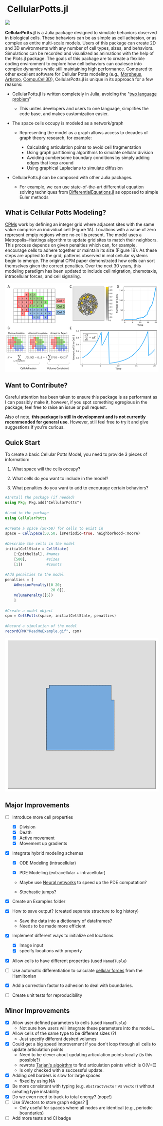 # <img title="CellularPotts.jl" src="docs/src/assets/logo.svg" alt="" width="50"> CellularPotts.jl

[docs-img]: https://img.shields.io/badge/docs-dev-blue.svg
[docs-url]: https://robertgregg.github.io/CellularPotts.jl/dev/

[![][docs-img]][docs-url]

**CellularPotts.jl** is a Julia package designed to simulate behaviors observed in biological cells. These behaviors can be as simple as cell adhesion, or as complex as entire multi-scale models. Users of this package can create 2D and 3D environments with any number of cell types, sizes, and behaviors. Simulations can be recorded and visualized as animations with the help of the Plots.jl package. The goals of this package are to create a flexible coding environment to explore how cell behaviors can coalesce into complex dynamics while still maintaining high performance. Compared to other excellent software for Cellular Potts modeling (e.g., [Morpheus](https://morpheus.gitlab.io/), [Artistoo](https://artistoo.net/), [CompuCell3D](https://compucell3d.org/)), CellularPotts.jl is unique in its approach for a few reasons:

- CellularPotts.jl is written completely in Julia, avoiding the "[two language problem](https://www.nature.com/articles/d41586-019-02310-3)"
  
  - This unites developers and users to one language, simplifies the code base, and makes customization easier.

- The space cells occupy is modeled as a network/graph
  
  - Representing the model as a graph allows access to decades of graph theory research, for example:
    
    - Calculating articulation points to avoid cell fragmentation
    - Using graph partitioning algorithms to simulate cellular division
    - Avoiding cumbersome boundary conditions by simply adding edges that loop around
    - Using graphical Laplacians to simulate diffusion

- CellularPotts.jl can be composed with other Julia packages.
  
  - For example, we can use state-of-the-art differential equation solving techniques from [DifferentialEquations.jl](https://diffeq.sciml.ai/stable/) as opposed to simple Euler methods

## What is Cellular Potts Modeling?

[CPMs](https://en.wikipedia.org/wiki/Cellular_Potts_model) work by defining an integer grid where adjacent sites with the same value comprise an individual cell (Figure 1A). Locations with a value of zero represent empty regions where no cell is present. The model uses a Metropolis–Hastings algorithm to update grid sites to match their neighbors. This process depends on given penalties which can, for example, encourage cells to adhere together or maintain its size (Figure 1B). As these steps are applied to the grid, patterns observed in real cellular systems begin to emerge. The original CPM paper demonstrated how cells can sort themselves given the correct penalties. Over the next 30 years, this modeling paradigm has been updated to include cell migration,  chemotaxis, intracellular forces, and cell signaling.

<img title="ReadMeOverview" src="docs/src/assets/CPMOverview.png">

## Want to Contribute?

Careful attention has been taken to ensure this package is as performant as I can possibly make it, however, if you spot something egregious in the package, feel free to raise an issue or pull request.

Also of note, **this package is still in development and is not currently recommended for general use**. However, still feel free to try it and give suggestions if you're curious. 

## Quick Start

To create a basic Cellular Potts Model, you need to provide 3 pieces of information:

1.  What space will the cells occupy?

2.  What cells do you want to include in the model?

3. What penalties do you want to add to encourage certain behaviors?

```julia
#Install the package (if needed)
using Pkg; Pkg.add("CellularPotts")

#Load in the package
using CellularPotts

#Create a space (50×50) for cells to exist in
space = CellSpace(50,50; isPeriodic=true, neighborhood=:moore)

#Describe the cells in the model
initialCellState = CellState(
    [:Epithelial], #names
    [500],         #sizes
    [1])           #counts

#Add penalties to the model
penalties = [
    AdhesionPenalty([0 20;
                     20 0]),
    VolumePenalty([5])
    ]

#Create a model object
cpm = CellPotts(space, initialCellState, penalties)

#Record a simulation of the model
recordCPM("ReadMeExample.gif", cpm)
```

<img title="ReadMeEaxmple" src="https://github.com/RobertGregg/CellularPotts.jl/blob/master/docs/src/ExampleGallery/HelloWorld/HelloWorld.gif?raw=true">

## Major Improvements

- [ ] Introduce more cell properties
  
  - [x] Division
  - [x] Death
  - [x] Active movement
  - [x] Movement up gradients

- [x] Integrate hybrid modeling schemes
  
  - [x] ODE Modeling (intracellular)
  
  - [x] PDE Modeling (extracellular + intracellular)
  
  - Maybe use [Neural networks](https://github.com/SciML/NeuralPDE.jl) to speed up the PDE computation?
  
  - Stochastic jumps?

- [x] Create an Examples folder

- [x] How to save output? (created separate structure to log history)
  
  - Save the data into a dictionary of dataframes?
  - Needs to be made more efficient

- [x] Implement different ways to initialize cell locations
  
  - [x] Image input
  - [x] specify locations with property

- [x] Allow cells to have different properties (used `NamedTuple`)

- [ ] Use automatic differentiation to calculate [cellular forces](https://journals.plos.org/ploscompbiol/article?id=10.1371/journal.pcbi.1007459) from the Hamiltonian

- [x] Add a correction factor to adhesion to deal with boundaries.

- [ ] Create unit tests for reproducibility

## Minor Improvements

- [x] Allow user defined parameters to cells (used `NamedTuple`)
  - Not sure how users will integrate these parameters into the model...
- [x] Allow cells of the same type to be different sizes (?)
  - Just specify different desired volumes
- [x] Could get a big speed improvement if you don't loop through all cells to update articulation points
  - Need to be clever about updating articulation points locally (is this possible?)
  - rewrote [Tarjan's algoirthm](https://en.wikipedia.org/wiki/Biconnected_component) to find articulation points which is O(V+E)
  - Is only checked with a successful update.
- [x] Adding cell borders is slow for large spaces
  - fixed by using NA
- [x] Be more consistent with typing (e.g. `AbstractVector` vs `Vector`) without creating type instability
- [x] Do we even need to track to total energy? (nope!)
- [ ] Use SVectors to store graph edges? 🤔
  - Only useful for spaces where all nodes are identical (e.g., periodic boundaries)
- [ ] Add more tests and CI badge
